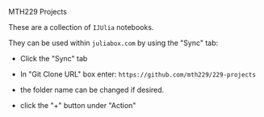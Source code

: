 MTH229 Projects

These are a collection of `IJUlia` notebooks.

They can be used within `juliabox.com` by using the "Sync" tab:

* Click the "Sync" tab

* In "Git Clone URL" box enter: `https://github.com/mth229/229-projects`

* the folder name can be changed if desired.

* click the "+" button under "Action"



